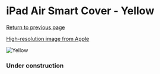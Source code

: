 # iPad Air Smart Cover - Yellow

[Return to previous page](/ipad_air)

[High-resolution image from Apple](https://store.storeimages.cdn-apple.com/8756/as-images.apple.com/is/MF057?wid=4500&hei=4500&fmt=png)

<div style="width: 384px"><img src="/everyphone/MF057.png" alt="Yellow"></div>

### Under construction
